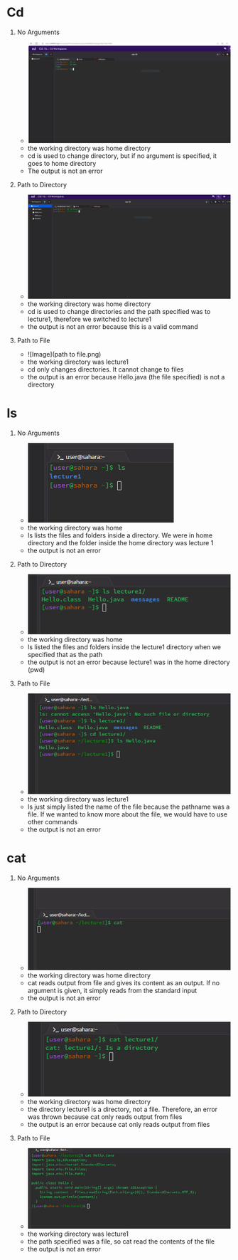 # **Cd**
1. No Arguments
   * ![Image](Capture.PNG)
   * the working directory was home directory 
   * cd is used to change directory, but if no argument is specified, it goes to home directory
   * The output is not an error 

2. Path to Directory
   * ![Image](Cd_With_Argument.PNG)
   * the working directory was home directory
   * cd is used to change directories and the path specified was to lecture1, therefore we switched to lecture1
   * the output is not an error because this is a valid command

3. Path to File
   * ![Image](path to file.png)
   * the working directory was lecture1
   * cd only changes directories. It cannot change to files
   * the output is an error because Hello.java (the file specified) is not a directory

# **ls**
1. No Arguments
   * ![Image](https://github.com/AKalakota23/cse15l-lab-reports/blob/167d66af9d8d72045412ab379b4b54af68296360/ls_no_arguments.png)
   * the working directory was home
   * ls lists the files and folders inside a directory. We were in home directory and the folder inside the home directory was lecture 1
   * the output is not an error
  
2. Path to Directory
   * ![Image](https://github.com/AKalakota23/cse15l-lab-reports/blob/f28d3b6199e82cee273e1d25f63c0966ec5bfc99/ls_path%2Bto_dir.png)
   * the working directory was home
   * ls listed the files and folders inside the lecture1 directory when we specified that as the path
   * the output is not an error because lecture1 was in the home directory (pwd) 

3. Path to File
   * ![Image](https://github.com/AKalakota23/cse15l-lab-reports/blob/be6674a17dce0824cd0ec6b0924c59532cff8bee/ls_path_to_file.png)
   * the working directory was lecture1
   * ls just simply listed the name of the file because the pathname was a file. If we wanted to know more about the file, we would have to use other commands
   * the output is not an error

# **cat**
1. No Arguments
   * ![Image](https://github.com/AKalakota23/cse15l-lab-reports/blob/2280b7c1cacc6189c9e12bedfc0bd3a870bda78b/cat_no_argu.png)
   * the working directory was home directory
   * cat reads output from file and gives its content as an output. If no argument is given, it simply reads from the standard input
   * the output is not an error
     
2. Path to Directory
   * ![Image](https://github.com/AKalakota23/cse15l-lab-reports/blob/c1974d2f66df6c04fc3f42bb889082783b554dcd/cat_path_to_dir.png)
   * the working directory was home directory
   * the directory lecture1 is a directory, not a file. Therefore, an error was thrown because cat only reads output from files
   * the output is an error because cat only reads output from files
     
3. Path to File
   * ![Image](https://github.com/AKalakota23/cse15l-lab-reports/blob/edc431a643ad3783ae43bd7e31cfd350339f5614/cat_path_to_file.png)
   * the working directory was lecture1
   * the path specified was a file, so cat read the contents of the file
   * the output is not an error
